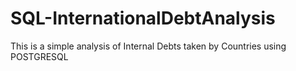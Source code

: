 # SQL-InternationalDebtAnalysis
This is a simple analysis of Internal Debts taken by Countries using POSTGRESQL

